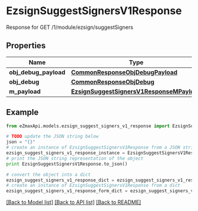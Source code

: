 # EzsignSuggestSignersV1Response

Response for GET /1/module/ezsign/suggestSigners

## Properties

Name | Type | Description | Notes
------------ | ------------- | ------------- | -------------
**obj_debug_payload** | [**CommonResponseObjDebugPayload**](CommonResponseObjDebugPayload.md) |  | 
**obj_debug** | [**CommonResponseObjDebug**](CommonResponseObjDebug.md) |  | [optional] 
**m_payload** | [**EzsignSuggestSignersV1ResponseMPayload**](EzsignSuggestSignersV1ResponseMPayload.md) |  | 

## Example

```python
from eZmaxApi.models.ezsign_suggest_signers_v1_response import EzsignSuggestSignersV1Response

# TODO update the JSON string below
json = "{}"
# create an instance of EzsignSuggestSignersV1Response from a JSON string
ezsign_suggest_signers_v1_response_instance = EzsignSuggestSignersV1Response.from_json(json)
# print the JSON string representation of the object
print EzsignSuggestSignersV1Response.to_json()

# convert the object into a dict
ezsign_suggest_signers_v1_response_dict = ezsign_suggest_signers_v1_response_instance.to_dict()
# create an instance of EzsignSuggestSignersV1Response from a dict
ezsign_suggest_signers_v1_response_form_dict = ezsign_suggest_signers_v1_response.from_dict(ezsign_suggest_signers_v1_response_dict)
```
[[Back to Model list]](../README.md#documentation-for-models) [[Back to API list]](../README.md#documentation-for-api-endpoints) [[Back to README]](../README.md)


